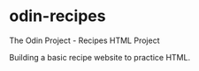 # odin-recipes
The Odin Project - Recipes HTML Project

Building a basic recipe website to practice HTML.